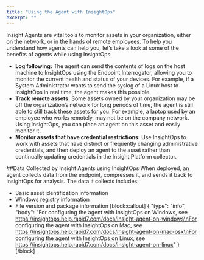```yaml
---
title: "Using the Agent with InsightOps"
excerpt: ""
---
```

Insight Agents are vital tools to monitor assets in your organization, either on the network, or in the hands of remote employees. To help you understand how agents can help you, let’s take a look at some of the benefits of agents while using InsightOps:
* **Log following:** The agent can send the contents of logs on the host machine to InsightOps using the Endpoint Interrogator, allowing you to monitor the current health and status of your devices. For example, if a System Administrator wants to send the syslog of a Linux host to InsightOps in real time, the agent makes this possible. 
* **Track remote assets:** Some assets owned by your organization may be off the organization’s network for long periods of time, the agent is still able to still track these assets for you. For example, a laptop used by an employee who works remotely, may not be on the company network. Using InsightOps, you can place an agent on this asset and easily monitor it. 
* **Monitor assets that have credential restrictions:** Use InsightOps to work with assets that have distinct or frequently changing administrative credentials, and then deploy an agent to the asset rather than continually updating credentials in the Insight Platform collector. 

##Data Collected by Insight Agents using InsightOps
When deployed, an agent collects data from the endpoint, compresses it, and sends it back to InsightOps for analysis. The data it collects includes:
* Basic asset identification information
* Windows registry information
* File version and package information
[block:callout]
{
  "type": "info",
  "body": "For configuring the agent with InsightOps on Windows, see https://insightops.help.rapid7.com/docs/insight-agent-on-windows\nFor configuring the agent with InsightOps on Mac, see https://insightops.help.rapid7.com/docs/insight-agent-on-mac-osx\nFor configuring the agent with InsightOps on Linux, see https://insightops.help.rapid7.com/docs/insight-agent-on-linux"
}
[/block]